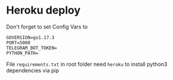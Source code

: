 # Heroku deploy

Don't forget to set Config Vars to
```
GOVERSION=go1.17.3
PORT=5000
TELEGRAM_BOT_TOKEN=
PYTHON_PATH=
```

File `requirements.txt` in root folder need `heroku` to install python3 dependencies via pip